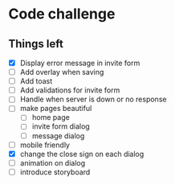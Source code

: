 # Code challenge

## Things left
- [x] Display error message in invite form
- [ ] Add overlay when saving
- [ ] Add toast
- [ ] Add validations for invite form
- [ ] Handle when server is down or no response
- [ ] make pages beautiful
  - [ ] home page
  - [ ] invite form dialog
  - [ ] message dialog
- [ ] mobile friendly  
- [x] change the close sign on each dialog  
- [ ] animation on dialog
- [ ] introduce storyboard